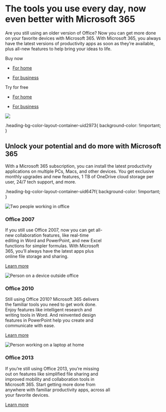 # The tools you use every day, now even better with Microsoft 365

Are you still using an older version of Office? Now you can get more done on your favorite devices with Microsoft 365. With Microsoft 365, you always have the latest versions of productivity apps as soon as they’re available, plus all-new features to help bring your ideas to life.

Buy now

- [For home](https://www.microsoft.com/en-us/microsoft-365/buy/microsoft-365)
    
- [For business](https://www.microsoft.com/en-us/microsoft-365/business/compare-all-microsoft-365-business-products)
    

Try for free

- [For home](https://www.microsoft.com/en-us/microsoft-365/try)
    
- [For business](https://www.microsoft.com/en-us/microsoft-365/microsoft-365-business-standard-one-month-trial)
    

 ![](https://cdn-dynmedia-1.microsoft.com/is/image/microsoftcorp/Hero_PreviousVersions_2x_RE2uCzt?resMode=sharp2&op_usm=1.5,0.65,15,0&wid=1920&qlt=90)

.heading-bg-color-layout-container-uid2973{ background-color: !important; }

## Unlock your potential and do more with Microsoft 365

With a Microsoft 365 subscription, you can install the latest productivity applications on multiple PCs, Macs, and other devices. You get exclusive monthly upgrades and new features, 1 TB of OneDrive cloud storage per user, 24/7 tech support, and more.  

.heading-bg-color-layout-container-uid647f{ background-color: !important; }

![Two people working in office](https://cdn-dynmedia-1.microsoft.com/is/image/microsoftcorp/Images_Office2007_485x273-0_RE2wY6W?resMode=sharp2&op_usm=1.5,0.65,15,0&wid=786&hei=443&qlt=75&fit=constrain)

### Office 2007

If you still use Office 2007, now you can get all-  
new collaboration features, like real-time  
editing in Word and PowerPoint, and new Excel  
functions for simpler formulas. With Microsoft  
365, you’ll always have the latest apps plus  
online file storage and sharing.

[Learn more](https://www.microsoft.com/en-us/microsoft-365/previous-versions/download-office-2007)

![Person on a device outside office](https://cdn-dynmedia-1.microsoft.com/is/image/microsoftcorp/Images_Office2010_485x273-0_RE2x3i8?resMode=sharp2&op_usm=1.5,0.65,15,0&wid=786&hei=443&qlt=75&fit=constrain)

### Office 2010

Still using Office 2010? Microsoft 365 delivers  
the familiar tools you need to get work done.  
Enjoy features like intelligent research and  
writing tools in Word. And reinvented design  
features in PowerPoint help you create and  
communicate with ease.

[Learn more](https://www.microsoft.com/en-us/microsoft-365/previous-versions/office-2010)

![Person working on a laptop at home](https://cdn-dynmedia-1.microsoft.com/is/image/microsoftcorp/Images_Office2013_485x273-0_RE2wVuz?resMode=sharp2&op_usm=1.5,0.65,15,0&wid=786&hei=443&qlt=75&fit=constrain)

### Office 2013

If you’re still using Office 2013, you’re missing  
out on features like simplified file sharing and  
improved mobility and collaboration tools in  
Microsoft 365. Start getting more done from  
anywhere with familiar productivity apps, across all  
your favorite devices.

[Learn more](https://www.microsoft.com/en-us/microsoft-365/previous-versions/microsoft-office-2013)
